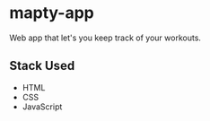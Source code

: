 # mapty-app
Web app that let's you keep track of your workouts.

## Stack Used
- HTML
- CSS
- JavaScript
